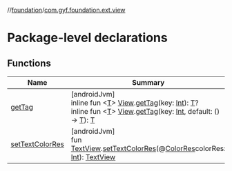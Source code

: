 //[foundation](../../index.md)/[com.gyf.foundation.ext.view](index.md)

# Package-level declarations

## Functions

| Name | Summary |
|---|---|
| [getTag](get-tag.md) | [androidJvm]<br>inline fun &lt;[T](get-tag.md)&gt; [View](https://developer.android.com/reference/kotlin/android/view/View.html).[getTag](get-tag.md)(key: [Int](https://kotlinlang.org/api/core/kotlin-stdlib/kotlin/-int/index.html)): [T](get-tag.md)?<br>inline fun &lt;[T](get-tag.md)&gt; [View](https://developer.android.com/reference/kotlin/android/view/View.html).[getTag](get-tag.md)(key: [Int](https://kotlinlang.org/api/core/kotlin-stdlib/kotlin/-int/index.html), default: () -&gt; [T](get-tag.md)): [T](get-tag.md) |
| [setTextColorRes](set-text-color-res.md) | [androidJvm]<br>fun [TextView](https://developer.android.com/reference/kotlin/android/widget/TextView.html).[setTextColorRes](set-text-color-res.md)(@[ColorRes](https://developer.android.com/reference/kotlin/androidx/annotation/ColorRes.html)colorRes: [Int](https://kotlinlang.org/api/core/kotlin-stdlib/kotlin/-int/index.html)): [TextView](https://developer.android.com/reference/kotlin/android/widget/TextView.html) |